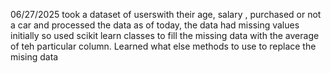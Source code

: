 06/27/2025 took a dataset of userswith their age, salary , purchased or not a car and processed the data as of today, the data had missing values initially so used scikit learn classes to fill the missing data with the average of teh particular column. Learned what else methods to use to replace the mising data

